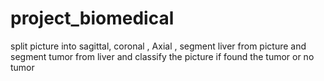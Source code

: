 # project_biomedical
split picture into sagittal, coronal , Axial , segment liver from picture and segment tumor from liver and classify the picture if found the tumor or no tumor
